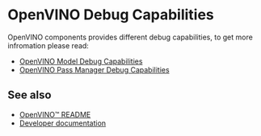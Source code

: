 # OpenVINO Debug Capabilities

OpenVINO components provides different debug capabilities, to get more infromation please read:

* [OpenVINO Model Debug Capabilities](https://docs.openvino.ai/latest/openvino_docs_OV_UG_Model_Representation.html#model-debug-capabilities)
* [OpenVINO Pass Manager Debug Capabilities](#todo)

## See also
 * [OpenVINO™ README](../../README.md)
 * [Developer documentation](../../docs/dev/index.md)
